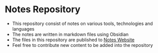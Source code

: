 # Notes Repository

- This repository consist of notes on various tools, technologies and languages   
- The notes are written in markdown files using Obsidian  
- The files in this repository are published to [Notes Website](https://notes.davidvarghese.dev)
- Feel free to contribute new content to be added into the repository
